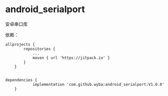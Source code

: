 # android_serialport

安卓串口库

依赖：

    allprojects {
            repositories {
                ...
                maven { url 'https://jitpack.io' }
            }
        }


    dependencies {
                implementation 'com.github.wyba:android_serialport:V1.0.0'
        }